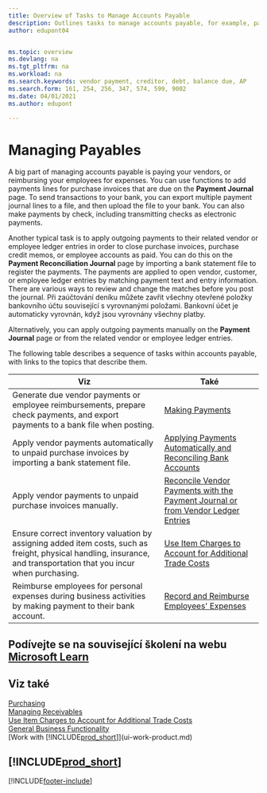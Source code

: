 ```yaml
---
title: Overview of Tasks to Manage Accounts Payable
description: Outlines tasks to manage accounts payable, for example, paying creditors or applying outgoing payments to ledger entries to close invoices or credit memos.
author: edupont04


ms.topic: overview
ms.devlang: na
ms.tgt_pltfrm: na
ms.workload: na
ms.search.keywords: vendor payment, creditor, debt, balance due, AP
ms.search.form: 161, 254, 256, 347, 574, 599, 9002
ms.date: 04/01/2021
ms.author: edupont

---
```

# Managing Payables

A big part of managing accounts payable is paying your vendors, or reimbursing your employees for expenses. You can use functions to add payments lines for purchase invoices that are due on the **Payment Journal** page. To send transactions to your bank, you can export multiple payment journal lines to a file, and then upload the file to your bank. You can also make payments by check, including transmitting checks as electronic payments.

Another typical task is to apply outgoing payments to their related vendor or employee ledger entries in order to close purchase invoices, purchase credit memos, or employee accounts as paid. You can do this on the **Payment Reconciliation Journal** page by importing a bank statement file to register the payments. The payments are applied to open vendor, customer, or employee ledger entries by matching payment text and entry information. There are various ways to review and change the matches before you post the journal. Při zaúčtování deníku můžete zavřít všechny otevřené položky bankovního účtu související s vyrovnanými položami. Bankovní účet je automaticky vyrovnán, když jsou vyrovnány všechny platby.

Alternatively, you can apply outgoing payments manually on the **Payment Journal** page or from the related vendor or employee ledger entries.

The following table describes a sequence of tasks within accounts payable, with links to the topics that describe them.

| Viz | Také |
| --- | --- |
| Generate due vendor payments or employee reimbursements, prepare check payments, and export payments to a bank file when posting. | [Making Payments](payables-make-payments.md) |
| Apply vendor payments automatically to unpaid purchase invoices by importing a bank statement file. | [Applying Payments Automatically and Reconciling Bank Accounts](receivables-apply-payments-auto-reconcile-bank-accounts.md) |
| Apply vendor payments to unpaid purchase invoices manually. | [Reconcile Vendor Payments with the Payment Journal or from Vendor Ledger Entries](payables-how-apply-purchase-transactions-manually.md) |
| Ensure correct inventory valuation by assigning added item costs, such as freight, physical handling, insurance, and transportation that you incur when purchasing. | [Use Item Charges to Account for Additional Trade Costs](payables-how-assign-item-charges.md) |
| Reimburse employees for personal expenses during business activities by making payment to their bank account. | [Record and Reimburse Employees' Expenses](finance-how-record-reimburse-employee-expenses.md) |

## Podívejte se na související školení na webu [Microsoft Learn](/learn/paths/process-customer-vendor-payments-dynamics-365-business-central/)

## Viz také
[Purchasing](purchasing-manage-purchasing.md)  
[Managing Receivables](receivables-manage-receivables.md)  
[Use Item Charges to Account for Additional Trade Costs](payables-how-assign-item-charges.md)  
[General Business Functionality](ui-across-business-areas.md)  
[Work with [!INCLUDE[prod_short](includes/prod_short.md)]](ui-work-product.md)

## [!INCLUDE[prod_short](includes/free_trial_md.md)]


[!INCLUDE[footer-include](includes/footer-banner.md)]